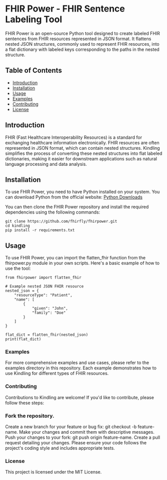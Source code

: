 
# FHIR Power - FHIR Sentence Labeling Tool

FHIR Power is an open-source Python tool designed to create labeled FHIR sentences from FHIR resources represented in JSON format. It flattens nested JSON structures, commonly used to represent FHIR resources, into a flat dictionary with labeled keys corresponding to the paths in the nested structure.

## Table of Contents

- [Introduction](#introduction)
- [Installation](#installation)
- [Usage](#usage)
- [Examples](#examples)
- [Contributing](#contributing)
- [License](#license)

## Introduction

FHIR (Fast Healthcare Interoperability Resources) is a standard for exchanging healthcare information electronically. FHIR resources are often represented in JSON format, which can contain nested structures. Kindling simplifies the process of converting these nested structures into flat labeled dictionaries, making it easier for downstream applications such as natural language processing and data analysis.

## Installation

To use FHIR Power, you need to have Python installed on your system. You can download Python from the official website: [Python Downloads](https://www.python.org/downloads/)

You can then clone the FHIR Power repository and install the required dependencies using the following commands:

```
git clone https://github.com/fhirfly/fhirpower.git
cd kindling
pip install -r requirements.txt
```
## Usage
To use FHIR Power, you can import the flatten_fhir function from the fhirpower.py module in your own scripts. Here's a basic example of how to use the tool:
```
from fhirpower import flatten_fhir

# Example nested JSON FHIR resource
nested_json = {
    "resourceType": "Patient",
    "name": [
        {
            "given": "John",
            "family": "Doe"
        }
    ]
}

flat_dict = flatten_fhir(nested_json)
print(flat_dict)
```

### Examples
For more comprehensive examples and use cases, please refer to the examples directory in this repository. Each example demonstrates how to use Kindling for different types of FHIR resources.

### Contributing
Contributions to Kindling are welcome! If you'd like to contribute, please follow these steps:

### Fork the repository.
Create a new branch for your feature or bug fix: git checkout -b feature-name.
Make your changes and commit them with descriptive messages.
Push your changes to your fork: git push origin feature-name.
Create a pull request detailing your changes.
Please ensure your code follows the project's coding style and includes appropriate tests.

### License
This project is licensed under the MIT License.
